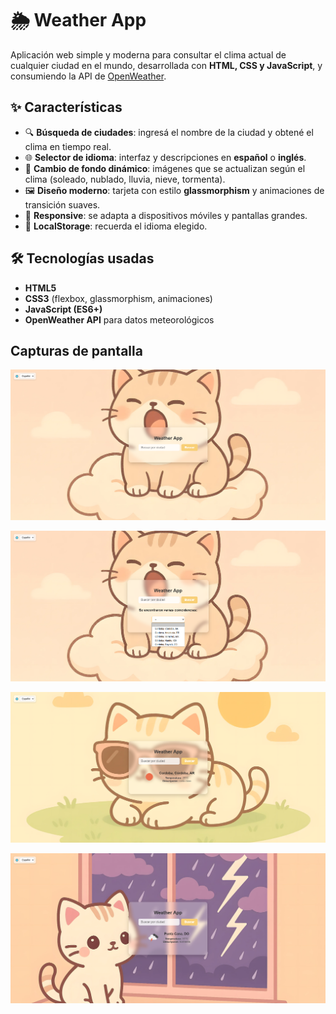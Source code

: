 # 🌦️ Weather App

Aplicación web simple y moderna para consultar el clima actual de cualquier ciudad en el mundo, desarrollada con **HTML, CSS y JavaScript**, y consumiendo la API de [OpenWeather](https://openweathermap.org/).

## ✨ Características

- 🔍 **Búsqueda de ciudades**: ingresá el nombre de la ciudad y obtené el clima en tiempo real.
- 🌐 **Selector de idioma**: interfaz y descripciones en **español** o **inglés**.
- 📸 **Cambio de fondo dinámico**: imágenes que se actualizan según el clima (soleado, nublado, lluvia, nieve, tormenta).
- 🖼️ **Diseño moderno**: tarjeta con estilo **glassmorphism** y animaciones de transición suaves.
- 📱 **Responsive**: se adapta a dispositivos móviles y pantallas grandes.
- 💾 **LocalStorage**: recuerda el idioma elegido.

## 🛠️ Tecnologías usadas

- **HTML5**
- **CSS3** (flexbox, glassmorphism, animaciones)
- **JavaScript (ES6+)**
- **OpenWeather API** para datos meteorológicos

## Capturas de pantalla

![Pantalla principal](img/captura1.png)

![Seleccion de ciudad](img/captura2.png)

![Clima soleado](img/captura3.png)

![Clima tormenta](img/captura4.png)

